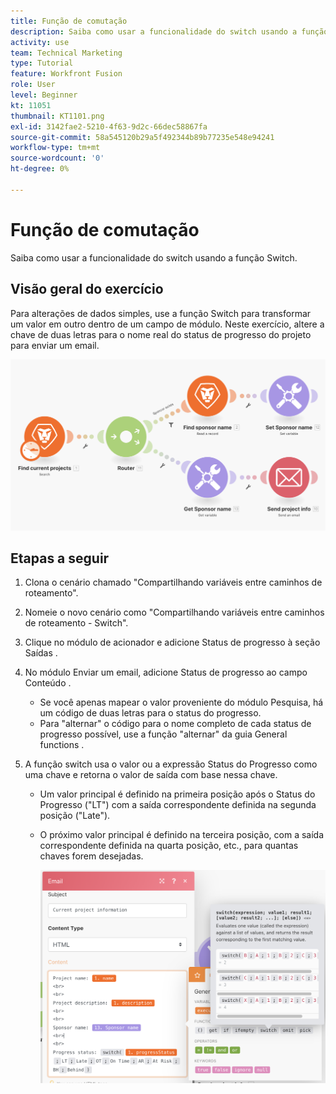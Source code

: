 ```yaml
---
title: Função de comutação
description: Saiba como usar a funcionalidade do switch usando a função Switch.
activity: use
team: Technical Marketing
type: Tutorial
feature: Workfront Fusion
role: User
level: Beginner
kt: 11051
thumbnail: KT1101.png
exl-id: 3142fae2-5210-4f63-9d2c-66dec58867fa
source-git-commit: 58a545120b29a5f492344b89b77235e548e94241
workflow-type: tm+mt
source-wordcount: '0'
ht-degree: 0%

---
```


# Função de comutação

Saiba como usar a funcionalidade do switch usando a função Switch.

## Visão geral do exercício

Para alterações de dados simples, use a função Switch para transformar um valor em outro dentro de um campo de módulo. Neste exercício, altere a chave de duas letras para o nome real do status de progresso do projeto para enviar um email.

![Função de comutação Imagem 1](../12-exercises/assets/switch-function-walkthrough-1.png)

## Etapas a seguir

1. Clona o cenário chamado &quot;Compartilhando variáveis entre caminhos de roteamento&quot;.
1. Nomeie o novo cenário como &quot;Compartilhando variáveis entre caminhos de roteamento - Switch&quot;.
1. Clique no módulo de acionador e adicione Status de progresso à seção Saídas .
1. No módulo Enviar um email, adicione Status de progresso ao campo Conteúdo .

   + Se você apenas mapear o valor proveniente do módulo Pesquisa, há um código de duas letras para o status do progresso.
   + Para &quot;alternar&quot; o código para o nome completo de cada status de progresso possível, use a função &quot;alternar&quot; da guia General functions .

1. A função switch usa o valor ou a expressão Status do Progresso como uma chave e retorna o valor de saída com base nessa chave.

   + Um valor principal é definido na primeira posição após o Status do Progresso (&quot;LT&quot;) com a saída correspondente definida na segunda posição (&quot;Late&quot;).
   + O próximo valor principal é definido na terceira posição, com a saída correspondente definida na quarta posição, etc., para quantas chaves forem desejadas.

      ![Função de comutação Imagem 2](../12-exercises/assets/switch-function-walkthrough-2.png)
